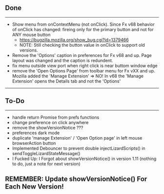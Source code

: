 ## Done
--------------
* Show menu from onContextMenu (not onClick). Since Fx v68 behavior of onClick has changed: fireing only for the primary button and not for ANY mouse button
    * https://bugzilla.mozilla.org/show_bug.cgi?id=1379466
    * NOTE: Still checking the button value in onClick to support old versions.
* Remove the 'Options' caption in preferences for Fx v68 and up. Page layout was changed and the caption is redundent.
* fix menu outside view port when right click is near buttom window edge
* remove the 'Open Options Page' from toolbar menu for Fx vXX and up. Mozilla added the 'Manage Extension'  => NO! In v68 the 'Manage Extension' opens the Details tab and not the 'Options'
---

## To-Do
--------------
* handle return Promise from prefs functions
* change preference on click anywhere
* remove the showVersionNotice ???
* preferences dark mode
* duplicate 'manage Extension' / 'Open Option page' in left mouse browserAction button
* Implemented Debouncer to prevent double injectLizardScripts() in sendToggleLizardStateMessage()
* I Fucked Up: I Forgot about showVersionNotice() in version 1.11 (nothing to do, just a note for next version)

## REMEMBER: Update showVersionNotice() For Each New Version!
